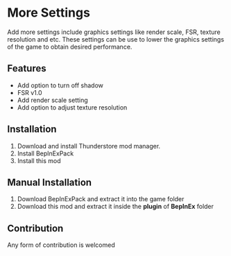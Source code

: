 # More Settings
Add more settings include graphics settings like render scale, FSR, texture resolution and etc. 
These settings can be use to lower the graphics settings of the game to obtain desired performance.

## Features
- Add option to turn off shadow
- FSR v1.0
- Add render scale setting
- Add option to adjust texture resolution

## Installation 
1. Download and install Thunderstore mod manager.
2. Install BepInExPack
3. Install this mod

## Manual Installation
1. Download BepInExPack and extract it into the game folder
2. Download this mod and extract it inside the **plugin** of **BepInEx** folder

## Contribution
Any form of contribution is welcomed